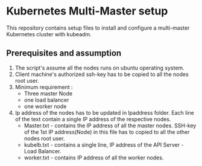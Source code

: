 # Kubernetes Multi-Master setup

This repository contains setup files to install and configure a multi-master Kubernetes cluster with kubeadm.

## Prerequisites and assumption

1) The script's assume all the nodes runs on ubuntu operating system.
2) Client machine's authorized ssh-key has to be copied to all the nodes root user.
3) Minimum requirement :
   * Three master Node
   * one load balancer
   * one worker node
4) Ip address of the nodes has to be updated in Ipaddress folder. Each line of the text contain a single IP address of the respective nodes.
   * Master.txt - contains the IP address of all the master nodes. SSH-key of the 1st IP address(Node) in this file has to copied to all the other nodes root user. 
   * kubelb.txt - contains a single line, IP address of the API Server - Load Balancer.
   * worker.txt - contains IP address of all the worker nodes.
        
